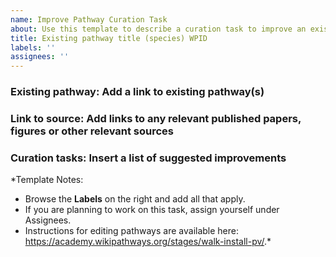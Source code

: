 ```yaml
---
name: Improve Pathway Curation Task
about: Use this template to describe a curation task to improve an existing pathway model
title: Existing pathway title (species) WPID
labels: ''
assignees: ''
---
```


### Existing pathway: Add a link to existing pathway(s)

### Link to source: Add links to any relevant published papers, figures or other relevant sources

### Curation tasks: Insert a list of suggested improvements 

*Template Notes: 
- Browse the **Labels** on the right and add all that apply.
- If you are planning to work on this task, assign yourself under Assignees.
- Instructions for editing pathways are available here: https://academy.wikipathways.org/stages/walk-install-pv/.*
